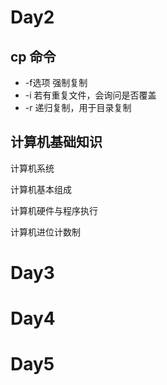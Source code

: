 # Day2

## cp 命令

- -f选项 强制复制
- -i 若有重复文件，会询问是否覆盖
- -r 递归复制，用于目录复制


## 计算机基础知识

计算机系统

计算机基本组成

计算机硬件与程序执行

计算机进位计数制


# Day3

# Day4

# Day5
